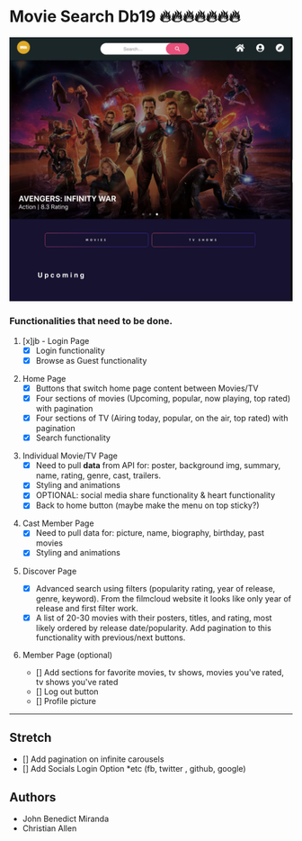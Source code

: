 # Movie Search Db19 🔥🔥🔥🔥🔥🔥🔥

![](assets/01.png)

### Functionalities that need to be done.

1. [x]jb - Login Page
   - [x] Login functionality
   - [x] Browse as Guest functionality

2) Home Page
   - [x] Buttons that switch home page content between Movies/TV
   - [x] Four sections of movies (Upcoming, popular, now playing, top rated) with pagination
   - [x] Four sections of TV (Airing today, popular, on the air, top rated) with pagination
   - [x] Search functionality

3. Individual Movie/TV Page
   - [x] Need to pull **data** from API for: poster, background img, summary, name, rating, genre, cast, trailers.
   - [x] Styling and animations
   - [x] OPTIONAL: social media share functionality & heart functionality
   - [x] Back to home button (maybe make the menu on top sticky?)

4) Cast Member Page
   - [x] Need to pull data for: picture, name, biography, birthday, past movies
   - [x] Styling and animations

5. Discover Page

   - [x] Advanced search using filters (popularity rating, year of release, genre, keyword). From the filmcloud website it looks like only year of release and first filter work.
   - [x] A list of 20-30 movies with their posters, titles, and rating, most likely ordered by release date/popularity. Add pagination to this functionality with previous/next buttons.

6. Member Page (optional)
   - [] Add sections for favorite movies, tv shows, movies you've rated, tv shows you've rated
   - [] Log out button
   - [] Profile picture

---

## Stretch

- [] Add pagination on infinite carousels
- [] Add Socials Login Option \*etc (fb, twitter , github, google)

## Authors

- John Benedict Miranda
- Christian Allen
